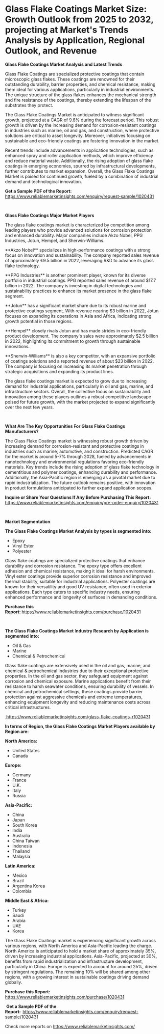 <p><h1>Glass Flake Coatings Market Size: Growth Outlook from 2025 to 2032, projecting at Market's Trends Analysis by Application, Regional Outlook, and Revenue</h1></p><p><strong>Glass Flake Coatings Market Analysis and Latest Trends</strong></p>
<p><p>Glass Flake Coatings are specialized protective coatings that contain microscopic glass flakes. These coatings are renowned for their outstanding durability, barrier properties, and chemical resistance, making them ideal for various applications, particularly in industrial environments. The unique structure of the glass flakes enhances the mechanical strength and fire resistance of the coatings, thereby extending the lifespan of the substrates they protect.</p><p>The Glass Flake Coatings Market is anticipated to witness significant growth, projected at a CAGR of 9.6% during the forecast period. This robust growth is driven by the increasing demand for corrosion-resistant coatings in industries such as marine, oil and gas, and construction, where protective solutions are critical to asset longevity. Moreover, initiatives focusing on sustainable and eco-friendly coatings are fostering innovation in the market. </p><p>Recent trends include advancements in application technologies, such as enhanced spray and roller application methods, which improve efficiency and reduce material waste. Additionally, the rising adoption of glass flake coatings in emerging economies, spurred by infrastructural developments, further contributes to market expansion. Overall, the Glass Flake Coatings Market is poised for continued growth, fueled by a combination of industrial demand and technological innovation.</p></p>
<p><strong>Get a Sample PDF of the Report:&nbsp;</strong> <a href="https://www.reliablemarketinsights.com/enquiry/request-sample/1020431?utm_campaign=2197&utm_medium=2&utm_source=Github&utm_content=ia&utm_term=02042025&utm_id=glass-flake-coatings">https://www.reliablemarketinsights.com/enquiry/request-sample/1020431</a></p>
<p>&nbsp;</p>
<p><strong>Glass Flake Coatings Major Market Players</strong></p>
<p><p>The glass flake coatings market is characterized by competition among leading players who provide advanced solutions for corrosion protection and enhanced durability. Major companies include Akzo Nobel, PPG Industries, Jotun, Hempel, and Sherwin-Williams. </p><p>**Akzo Nobel** specializes in high-performance coatings with a strong focus on innovation and sustainability. The company reported sales revenue of approximately €9.5 billion in 2022, leveraging R&D to advance its glass flake technology.</p><p>**PPG Industries** is another prominent player, known for its diverse portfolio in industrial coatings. PPG reported sales revenue of around $17.7 billion in 2022. The company is investing in digital technologies and sustainability practices to enhance its market presence in the glass flake segment.</p><p>**Jotun** has a significant market share due to its robust marine and protective coatings segment. With revenue nearing $3 billion in 2022, Jotun focuses on expanding its operations in Asia and Africa, indicating strong growth potential in those regions.</p><p>**Hempel** closely rivals Jotun and has made strides in eco-friendly product development. The company's sales were approximately $2.5 billion in 2022, highlighting its commitment to growth through sustainable innovations.</p><p>**Sherwin-Williams** is also a key competitor, with an expansive portfolio of coatings solutions and a reported revenue of about $23 billion in 2022. The company is focusing on increasing its market penetration through strategic acquisitions and expanding its product lines.</p><p>The glass flake coatings market is expected to grow due to increasing demand for industrial applications, particularly in oil and gas, marine, and infrastructure sectors. Overall, the collective focus on sustainability and innovation among these players outlines a robust competitive landscape poised for future growth, with the market projected to expand significantly over the next few years.</p></p>
<p>&nbsp;</p>
<p><strong>What Are The Key Opportunities For Glass Flake Coatings Manufacturers?</strong></p>
<p><p>The Glass Flake Coatings market is witnessing robust growth driven by increasing demand for corrosion-resistant and protective coatings in industries such as marine, automotive, and construction. Predicted CAGR for the market is around 5-7% through 2028, fueled by advancements in nanotechnology and environmental regulations favoring eco-friendly materials. Key trends include the rising adoption of glass flake technology in cementitious and polymer coatings, enhancing durability and performance. Additionally, the Asia-Pacific region is emerging as a pivotal market due to rapid industrialization. The future outlook remains positive, with innovation in product formulations anticipated to further expand application scopes.</p></p>
<p><strong>Inquire or Share Your Questions If Any Before Purchasing This Report:</strong> <a href="https://www.reliablemarketinsights.com/enquiry/pre-order-enquiry/1020431?utm_campaign=2197&utm_medium=2&utm_source=Github&utm_content=ia&utm_term=02042025&utm_id=glass-flake-coatings">https://www.reliablemarketinsights.com/enquiry/pre-order-enquiry/1020431</a></p>
<p>&nbsp;</p>
<p><strong>Market Segmentation</strong></p>
<p><strong>The Glass Flake Coatings Market Analysis by types is segmented into:</strong></p>
<p><ul><li>Epoxy</li><li>Vinyl Ester</li><li>Polyester</li></ul></p>
<p><p>Glass flake coatings are specialized protective coatings that enhance durability and corrosion resistance. The epoxy type offers excellent adhesion and chemical resistance, making it ideal for harsh environments. Vinyl ester coatings provide superior corrosion resistance and improved thermal stability, suitable for industrial applications. Polyester coatings are known for their versatility and good UV resistance, often used in exterior applications. Each type caters to specific industry needs, ensuring enhanced performance and longevity of surfaces in demanding conditions.</p></p>
<p><strong>Purchase this Report:&nbsp;</strong><a href="https://www.reliablemarketinsights.com/purchase/1020431?utm_campaign=2197&utm_medium=2&utm_source=Github&utm_content=ia&utm_term=02042025&utm_id=glass-flake-coatings">https://www.reliablemarketinsights.com/purchase/1020431</a></p>
<p>&nbsp;</p>
<p><strong>The Glass Flake Coatings Market Industry Research by Application is segmented into:</strong></p>
<p><ul><li>Oil & Gas</li><li>Marine</li><li>Chemical & Petrochemical</li></ul></p>
<p><p>Glass flake coatings are extensively used in the oil and gas, marine, and chemical & petrochemical industries due to their exceptional protective properties. In the oil and gas sector, they safeguard equipment against corrosion and chemical exposure. Marine applications benefit from their resistance to harsh seawater conditions, ensuring durability of vessels. In chemical and petrochemical settings, these coatings provide barrier protection against aggressive chemicals and extreme temperatures, enhancing equipment longevity and reducing maintenance costs across critical infrastructures.</p></p>
<p><a href="https://www.reliablemarketinsights.com/glass-flake-coatings-r1020431?utm_campaign=2197&utm_medium=2&utm_source=Github&utm_content=ia&utm_term=02042025&utm_id=glass-flake-coatings">&nbsp;https://www.reliablemarketinsights.com/glass-flake-coatings-r1020431</a></p>
<p><strong>In terms of Region, the Glass Flake Coatings Market Players available by Region are:</strong></p>
<p>
    <p> <strong> North America: </strong>
        <ul>
            <li>United States</li>
            <li>Canada</li>
        </ul>
        </p> 
    <p> <strong> Europe: </strong>
        <ul>
            <li>Germany</li>
            <li>France</li>
            <li>U.K.</li>
            <li>Italy</li>
            <li>Russia</li>
        </ul>
        </p> 
    <p> <strong> Asia-Pacific: </strong>
        <ul>
            <li>China</li>
            <li>Japan</li>
            <li>South Korea</li>
            <li>India</li>
            <li>Australia</li>
            <li>China Taiwan</li>
            <li>Indonesia</li>
            <li>Thailand</li>
            <li>Malaysia</li>
        </ul>
        </p> 
    <p> <strong> Latin America: </strong>
        <ul>
            <li>Mexico</li>
            <li>Brazil</li>
            <li>Argentina Korea</li>
            <li>Colombia</li>
        </ul>
        </p> 
    <p> <strong> Middle East & Africa: </strong>
        <ul>
            <li>Turkey</li>
            <li>Saudi</li>
            <li>Arabia</li>
            <li>UAE</li>
            <li>Korea</li>
        </ul>
    </p>
    </p>
<p><p>The Glass Flake Coatings market is experiencing significant growth across various regions, with North America and Asia-Pacific leading the charge. North America is anticipated to hold a market share of approximately 35%, driven by increasing industrial applications. Asia-Pacific, projected at 30%, benefits from rapid industrialization and infrastructure development, particularly in China. Europe is expected to account for around 25%, driven by stringent regulations. The remaining 10% will be shared among other regions, with a growing interest in sustainable coatings driving demand globally.</p></p>
<p><strong>Purchase this Report: </strong><a href="https://www.reliablemarketinsights.com/purchase/1020431?utm_campaign=2197&utm_medium=2&utm_source=Github&utm_content=ia&utm_term=02042025&utm_id=glass-flake-coatings">https://www.reliablemarketinsights.com/purchase/1020431</a></p>
<p>&nbsp;<strong>Get a Sample PDF of the Report:&nbsp;&nbsp;</strong><a href="https://www.reliablemarketinsights.com/enquiry/request-sample/1020431?utm_campaign=2197&utm_medium=2&utm_source=Github&utm_content=ia&utm_term=02042025&utm_id=glass-flake-coatings">https://www.reliablemarketinsights.com/enquiry/request-sample/1020431</a></p>
<p><strong></strong></p>
<p>Check more reports on <a href="https://www.reliablemarketinsights.com/?utm_campaign=2197&utm_medium=2&utm_source=Github&utm_content=ia&utm_term=02042025&utm_id=glass-flake-coatings">https://www.reliablemarketinsights.com/</a></p>